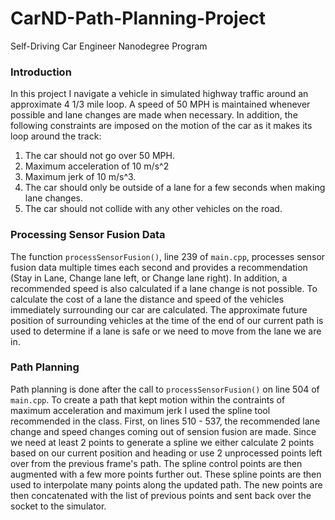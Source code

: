 # CarND-Path-Planning-Project
Self-Driving Car Engineer Nanodegree Program

### Introduction
In this project I navigate a vehicle in simulated highway traffic around an approximate 4 1/3 mile loop. A speed of 50 MPH is maintained whenever possible and lane changes are made when necessary.  In addition, the following constraints are imposed on the motion of the car as it makes its loop around the track:
1. The car should not go over 50 MPH.
2. Maximum acceleration of 10 m/s^2
3. Maximum jerk of 10 m/s^3.
4. The car should only be outside of a lane for a few seconds when making lane changes.
5. The car should not collide with any other vehicles on the road.

### Processing Sensor Fusion Data
The function `processSensorFusion()`, line 239 of `main.cpp`, processes sensor fusion data multiple times each second and provides a recommendation (Stay in Lane, Change lane left, or Change lane right). In addition, a recommended speed is also calculated if a lane change is not possible.
To calculate the cost of a lane the distance and speed of the vehicles immediately surrounding our car are calculated. The approximate future position of surrounding vehicles at the time of the end of our current path is used to determine if a lane is safe or we need to move from the lane we are in.

### Path Planning
Path planning is done after the call to `processSensorFusion()` on line 504 of `main.cpp`.  To create a path that kept motion within the contraints of maximum acceleration and maximum jerk I used the spline tool recommended in the class.  First, on lines 510 - 537, the recommended lane change and speed changes coming out of sension fusion are made.   Since we need at least 2 points to generate a spline we either calculate 2 points based on our current position and heading or use 2 unprocessed points left over from the previous frame's path.  The spline control points are then augmented with a few more points further out.  These spline points are then used to interpolate many points along the updated path.  The new points are then concatenated with the list of previous points and sent back over the socket to the simulator.
